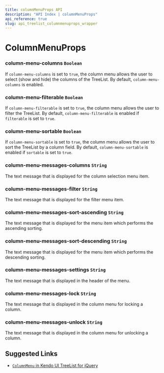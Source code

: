 ```yaml
---
title: columnMenuProps API
description: "API Index | columnMenuProps"
api_reference: true
slug: api_treelist_columnmenuprops_wrapper
---
```


# ColumnMenuProps

### column-menu-columns `Boolean`

If `column-menu-columns` is set to `true`, the column menu allows the user to select (show and hide) the columns of the TreeList. By default, `column-menu-columns` is enabled.

### column-menu-filterable `Boolean`

If `column-menu-filterable` is set to `true`, the column menu allows the user to filter the TreeList. By default, `column-menu-filterable` is enabled if `filterable` is set to `true`.

### column-menu-sortable `Boolean`

If `column-menu-sortable` is set to `true`, the column menu allows the user to sort the TreeList by a column field. By default, `column-menu-sortable` is enabled if `sortable` is set to `true`.

### column-menu-messages-columns `String`

The text message that is displayed for the column selection menu item.

### column-menu-messages-filter `String`

The text message that is displayed for the filter menu item.

### column-menu-messages-sort-ascending `String`

The text message that is displayed for the menu item which performs the ascending sorting.

### column-menu-messages-sort-descending `String`

The text message that is displayed for the menu item which performs the descending sorting.

### column-menu-messages-settings `String`

The text message that is displayed in the header of the menu.

### column-menu-messages-lock `String`

The text message that is displayed in the column menu for locking a column.

### column-menu-messages-unlock `String`

The text message that is displayed in the column menu for unlocking a column.

## Suggested Links

* [`ColumnMenu` in Kendo UI TreeList for jQuery](https://docs.telerik.com/kendo-ui/api/javascript/ui/treelist/configuration/columnmenu)
